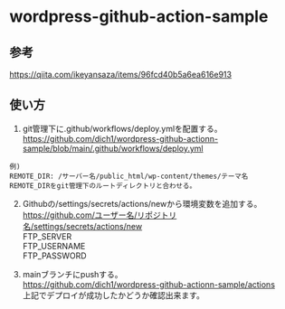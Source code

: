 # wordpress-github-action-sample

## 参考
https://qiita.com/ikeyansaza/items/96fcd40b5a6ea616e913

## 使い方
1. git管理下に.github/workflows/deploy.ymlを配置する。  
https://github.com/dich1/wordpress-github-actionn-sample/blob/main/.github/workflows/deploy.yml
```
例)
REMOTE_DIR: /サーバー名/public_html/wp-content/themes/テーマ名
REMOTE_DIRをgit管理下のルートディレクトリと合わせる。
```

2. Githubの/settings/secrets/actions/newから環境変数を追加する。    
https://github.com/ユーザー名/リポジトリ名/settings/secrets/actions/new  
FTP_SERVER  
FTP_USERNAME  
FTP_PASSWORD  

3. mainブランチにpushする。  
https://github.com/dich1/wordpress-github-actionn-sample/actions  
上記でデプロイが成功したかどうか確認出来ます。  
